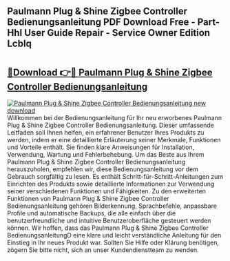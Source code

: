 ## Paulmann Plug & Shine Zigbee Controller Bedienungsanleitung PDF Download Free - Part-HhI User Guide Repair - Service Owner Edition LcbIq

# <h2><a href="http://df4s8pj.blite.top/?on=Paulmann+Plug+%26+Shine+Zigbee+Controller+Bedienungsanleitung">🔗Download 👉🔴 Paulmann Plug & Shine Zigbee Controller Bedienungsanleitung</a></h2>

[![Paulmann Plug & Shine Zigbee Controller Bedienungsanleitung new download](https://i.imgur.com/lujVjoI.png)](http://df4s8pj.blite.top/?on=Paulmann+Plug+%26+Shine+Zigbee+Controller+Bedienungsanleitung)
Willkommen bei der Bedienungsanleitung für Ihr neu erworbenes Paulmann Plug & Shine Zigbee Controller Bedienungsanleitung. Dieser umfassende Leitfaden soll Ihnen helfen, ein erfahrener Benutzer Ihres Produkts zu werden, indem er eine detaillierte Erläuterung seiner Merkmale, Funktionen und Vorteile enthält. Sie finden klare Anweisungen für Installation, Verwendung, Wartung und Fehlerbehebung. Um das Beste aus Ihrem Paulmann Plug & Shine Zigbee Controller Bedienungsanleitung herauszuholen, empfehlen wir, diese Bedienungsanleitung vor dem Gebrauch sorgfältig zu lesen. Es enthält Schritt-für-Schritt-Anleitungen zum Einrichten des Produkts sowie detaillierte Informationen zur Verwendung seiner verschiedenen Funktionen und Fähigkeiten. Zu den erweiterten Funktionen von Paulmann Plug & Shine Zigbee Controller Bedienungsanleitung gehören Bilderkennung, Sprachbefehle, anpassbare Profile und automatische Backups, die alle einfach über die benutzerfreundliche und intuitive Benutzeroberfläche gesteuert werden können. Wir hoffen, dass das Paulmann Plug & Shine Zigbee Controller BedienungsanleitungD eine klare und leicht verständliche Anleitung für den Einstieg in Ihr neues Produkt war. Sollten Sie Hilfe oder Klärung benötigen, zögern Sie bitte nicht, sich an unser Kundendienstteam zu wenden.
